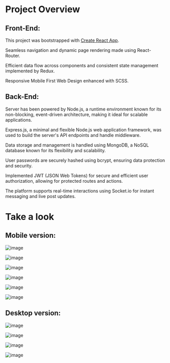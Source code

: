 # Project Overview

## Front-End:

This project was bootstrapped with [Create React App](https://github.com/facebook/create-react-app).

Seamless navigation and dynamic page rendering made using React-Router.

Efficient data flow across components and consistent state management implemented by Redux.

Responsive Mobile First Web Design enhanced with SCSS.

## Back-End:

Server has been powered by Node.js, a runtime environment known for its non-blocking, event-driven architecture, making it ideal for scalable applications.

Express.js, a minimal and flexible Node.js web application framework, was used to build the server's API endpoints and handle middleware.

Data storage and management is handled using MongoDB, a NoSQL database known for its flexibility and scalability.

User passwords are securely hashed using bcrypt, ensuring data protection and security.

Implemented JWT (JSON Web Tokens) for secure and efficient user authorization, allowing for protected routes and actions.

The platform supports real-time interactions using Socket.io for instant messaging and live post updates.

# Take a look

##  Mobile version:

![image](https://github.com/AgnetaSmergelyte/final-assignment-front/assets/131288227/ce970f5b-848f-4de3-8fd1-0599e9e98cca)

![image](https://github.com/AgnetaSmergelyte/final-assignment-front/assets/131288227/1cad3a24-4224-4bfc-a3b4-e354784bf753)

![image](https://github.com/AgnetaSmergelyte/final-assignment-front/assets/131288227/4ecbabe6-4f69-4cd2-acb3-b9e3664d86e3)

![image](https://github.com/AgnetaSmergelyte/final-assignment-front/assets/131288227/b1405be0-4e3f-4238-9664-8bda979f2319)

![image](https://github.com/AgnetaSmergelyte/final-assignment-front/assets/131288227/1a871020-1816-4b51-a80f-cdacdd6b6852)

![image](https://github.com/AgnetaSmergelyte/final-assignment-front/assets/131288227/f26ca0b6-e003-465b-bf67-97af68284853)

## Desktop version:

![image](https://github.com/AgnetaSmergelyte/final-assignment-front/assets/131288227/0f2a7529-8882-4a07-820d-eaf6bbb439c4)

![image](https://github.com/AgnetaSmergelyte/final-assignment-front/assets/131288227/2e9794e7-7dcb-440a-95a7-f219d1ef21aa)

![image](https://github.com/AgnetaSmergelyte/final-assignment-front/assets/131288227/0e5874a9-efa5-4081-b08f-8975d669b054)

![image](https://github.com/AgnetaSmergelyte/final-assignment-front/assets/131288227/f35b5aca-547a-48a8-86b0-553949093da8)








